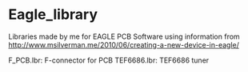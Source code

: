 # Eagle_library
Libraries made by me for EAGLE PCB Software using information from http://www.msilverman.me/2010/06/creating-a-new-device-in-eagle/

F_PCB.lbr: F-connector for PCB
TEF6686.lbr: TEF6686 tuner
